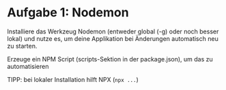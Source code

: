 # Aufgabe 1: Nodemon

Installiere das Werkzeug Nodemon (entweder global (-g) oder noch besser lokal) und nutze es, um deine Applikation bei Änderungen automatisch neu zu starten.

Erzeuge ein NPM Script (scripts-Sektion in der package.json), um das zu automatisieren

TIPP: bei lokaler Installation hilft NPX (`npx ...`)
